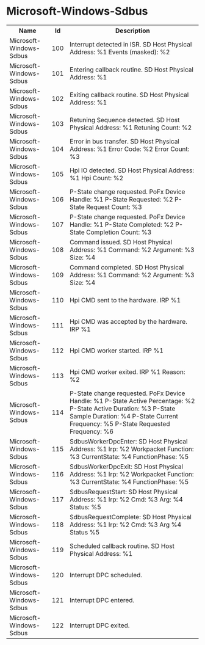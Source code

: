 # Microsoft-Windows-Sdbus

<table>
<colgroup><col/><col/><col/></colgroup>
<tr><th>Name</th><th>Id</th><th>Description</th></tr>
<tr><td>Microsoft-Windows-Sdbus</td><td>100</td><td>Interrupt detected in ISR.
SD Host Physical Address: %1
Events (masked): %2</td></tr>
<tr><td>Microsoft-Windows-Sdbus</td><td>101</td><td>Entering callback routine.
SD Host Physical Address: %1</td></tr>
<tr><td>Microsoft-Windows-Sdbus</td><td>102</td><td>Exiting callback routine.
SD Host Physical Address: %1</td></tr>
<tr><td>Microsoft-Windows-Sdbus</td><td>103</td><td>Retuning Sequence detected.
SD Host Physical Address: %1
Retuning Count: %2</td></tr>
<tr><td>Microsoft-Windows-Sdbus</td><td>104</td><td>Error in bus transfer.
SD Host Physical Address: %1
Error Code: %2
Error Count: %3</td></tr>
<tr><td>Microsoft-Windows-Sdbus</td><td>105</td><td>Hpi IO detected.
SD Host Physical Address: %1
Hpi Count: %2</td></tr>
<tr><td>Microsoft-Windows-Sdbus</td><td>106</td><td>P-State change requested.
PoFx Device Handle: %1
P-State Requested: %2
P-State Request Count: %3</td></tr>
<tr><td>Microsoft-Windows-Sdbus</td><td>107</td><td>P-State change requested.
PoFx Device Handle: %1
P-State Completed: %2
P-State Completion Count: %3</td></tr>
<tr><td>Microsoft-Windows-Sdbus</td><td>108</td><td>Command issued.
SD Host Physical Address: %1
Command: %2
Argument: %3
Size: %4</td></tr>
<tr><td>Microsoft-Windows-Sdbus</td><td>109</td><td>Command completed.
SD Host Physical Address: %1
Command: %2
Argument: %3
Size: %4</td></tr>
<tr><td>Microsoft-Windows-Sdbus</td><td>110</td><td>Hpi CMD sent to the hardware. IRP %1</td></tr>
<tr><td>Microsoft-Windows-Sdbus</td><td>111</td><td>Hpi CMD was accepted by the hardware. IRP %1</td></tr>
<tr><td>Microsoft-Windows-Sdbus</td><td>112</td><td>Hpi CMD worker started. IRP %1</td></tr>
<tr><td>Microsoft-Windows-Sdbus</td><td>113</td><td>Hpi CMD worker exited. IRP %1 Reason: %2</td></tr>
<tr><td>Microsoft-Windows-Sdbus</td><td>114</td><td>P-State change requested.
PoFx Device Handle: %1
P-State Active Percentage: %2
P-State Active Duration: %3
P-State Sample Duration: %4
P-State Current Frequency: %5
P-State Requested Frequency: %6</td></tr>
<tr><td>Microsoft-Windows-Sdbus</td><td>115</td><td>SdbusWorkerDpcEnter: SD Host Physical Address: %1 Irp: %2 Workpacket Function: %3 CurrentState: %4 FunctionPhase: %5</td></tr>
<tr><td>Microsoft-Windows-Sdbus</td><td>116</td><td>SdbusWorkerDpcExit: SD Host Physical Address: %1 Irp: %2 Workpacket Function: %3 CurrentState: %4 FunctionPhase: %5</td></tr>
<tr><td>Microsoft-Windows-Sdbus</td><td>117</td><td>SdbusRequestStart: SD Host Physical Address: %1 Irp: %2 Cmd: %3 Arg: %4 Status: %5</td></tr>
<tr><td>Microsoft-Windows-Sdbus</td><td>118</td><td>SdbusRequestComplete: SD Host Physical Address: %1 Irp: %2 Cmd: %3 Arg %4 Status %5</td></tr>
<tr><td>Microsoft-Windows-Sdbus</td><td>119</td><td>Scheduled callback routine.
SD Host Physical Address: %1</td></tr>
<tr><td>Microsoft-Windows-Sdbus</td><td>120</td><td>Interrupt DPC scheduled.</td></tr>
<tr><td>Microsoft-Windows-Sdbus</td><td>121</td><td>Interrupt DPC entered.</td></tr>
<tr><td>Microsoft-Windows-Sdbus</td><td>122</td><td>Interrupt DPC exited.</td></tr>
</table>
